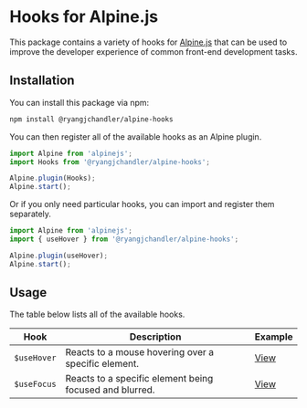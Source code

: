 # Hooks for Alpine.js

This package contains a variety of hooks for [Alpine.js](https://alpinejs.dev/) that can be used to improve the developer experience of common front-end development tasks.

## Installation

You can install this package via npm:

```sh
npm install @ryangjchandler/alpine-hooks
```

You can then register all of the available hooks as an Alpine plugin.

```js
import Alpine from 'alpinejs';
import Hooks from '@ryangjchandler/alpine-hooks';

Alpine.plugin(Hooks);
Alpine.start();
```

Or if you only need particular hooks, you can import and register them separately.

```js
import Alpine from 'alpinejs';
import { useHover } from '@ryangjchandler/alpine-hooks';

Alpine.plugin(useHover);
Alpine.start();
```

## Usage

The table below lists all of the available hooks.

| Hook | Description | Example |
| --- | --- | --- |
| `$useHover` | Reacts to a mouse hovering over a specific element. | [View](/examples/useHover.html) |
| `$useFocus` | Reacts to a specific element being focused and blurred. | [View](/examples/useFocus.html) |